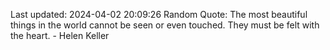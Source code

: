 Last updated: 2024-04-02 20:09:26
Random Quote: The most beautiful things in the world cannot be seen or even touched. They must be felt with the heart. - Helen Keller